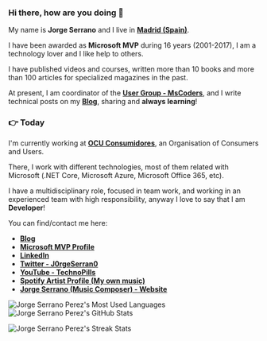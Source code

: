 ### Hi there, how are you doing :wave:

My name is **Jorge Serrano** and I live in **[Madrid (Spain)](https://www.google.es/maps/place/Madrid/@40.4381311,-3.8196213,11z/data=!3m1!4b1!4m5!3m4!1s0xd422997800a3c81:0xc436dec1618c2269!8m2!3d40.4167754!4d-3.7037902)**.

I have been awarded as **Microsoft MVP** during 16 years (2001-2017), I am a technology lover and I like help to others.

I have published videos and courses, written more than 10 books and more than 100 articles for specialized magazines in the past.

At present, I am coordinator of the [**User Group - MsCoders**](https://www.meetup.com/es-ES/MSCoders/#), and I write technical posts on my [**Blog**](https://geeks.ms/jorge/), sharing and **always learning**!

### :point_right: Today

I'm currently working at **[OCU Consumidores](https://www.ocu.org/)**, an Organisation of Consumers and Users.

There, I work with different technologies, most of them related with Microsoft (.NET Core, Microsoft Azure, Microsoft Office 365, etc).

I have a multidisciplinary role, focused in team work, and working in an experienced team with high responsibility, anyway I love to say that I am **Developer**!

You can find/contact me here:

* [**Blog**](https://geeks.ms/jorge/)
* [**Microsoft MVP Profile**](https://mvp.microsoft.com/es-es/PublicProfile/8633)
* [**LinkedIn**](https://www.linkedin.com/in/jorge-serrano-p%C3%A9rez-24388520/)
* [**Twitter - J0rgeSerran0**](https://twitter.com/J0rgeSerran0)
* [**YouTube - TechnoPills**](https://www.youtube.com/playlist?list=PLe76QnHF1pPGOC8HcJDICM0IdJNVP6erj)
* [**Spotify Artist Profile (My own music)**](https://open.spotify.com/artist/7GK7kNGjKLYpV70rXV3vdy)
* [**Jorge Serrano (Music Composer) - Website**](https://jorgeserrano-music.github.io/)

![Jorge Serrano Perez's Most Used Languages](https://github-readme-stats.vercel.app/api/top-langs/?username=J0rgeSerran0&show_icons=true&title_color=D59DFF&icon_color=D59DFF&text_color=FFF&bg_color=3B2E58&hide=CSS,HTML&langs_count=3)
![Jorge Serrano Perez's GitHub Stats](https://github-readme-stats.vercel.app/api?username=J0rgeSerran0&show_owner=true&title_color=D59DFF&icon_color=D59DFF&text_color=FFF&bg_color=3B2E58&show_icons=true&line_height=27)

![Jorge Serrano Perez's Streak Stats](https://github-readme-streak-stats.herokuapp.com?user=J0rgeSerran0&hide_border=true&border_radius=16&background=3B2E58&stroke=D59DFF&ring=FFF&fire=D59DFF&currStreakNum=FFF&sideNums=D59DFF&currStreakLabel=FFF&sideLabels=FFF&dates=D59DFF)
